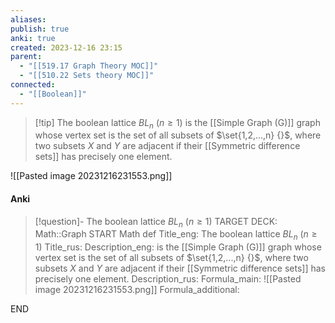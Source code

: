 ```yaml
---
aliases: 
publish: true
anki: true
created: 2023-12-16 23:15
parent:
  - "[[519.17 Graph Theory MOC]]"
  - "[[510.22 Sets theory MOC]]"
connected:
  - "[[Boolean]]"
---
```


> [!tip] The boolean lattice $BL_n$ ($n ≥ 1$) 
is the [[Simple Graph (G)]] graph whose vertex set is the set of all subsets of $\set{1,2,...,n} {}$, where two subsets $X$ and $Y$ are adjacent if their [[Symmetric difference sets]] has precisely one element.

![[Pasted image 20231216231553.png]]



#### Anki
> [!question]- The boolean lattice $BL_n$ ($n ≥ 1$) 
TARGET DECK: Math::Graph
START
Math def
Title_eng: The boolean lattice $BL_n$ ($n ≥ 1$) 
Title_rus: 
Description_eng: is the [[Simple Graph (G)]] graph whose vertex set is the set of all subsets of $\set{1,2,...,n} {}$, where two subsets $X$ and $Y$ are adjacent if their [[Symmetric difference sets]] has precisely one element.
Description_rus: 
Formula_main: ![[Pasted image 20231216231553.png]]
Formula_additional:
<!--ID: 1705260711041-->
END









